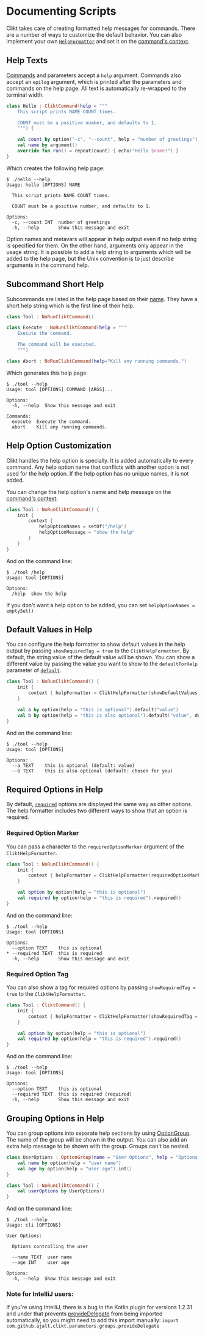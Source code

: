# Documenting Scripts

Clikt takes care of creating formatted help messages for commands. There
are a number of ways to customize the default behavior. You can also
implement your own [`HelpFormatter`](api/clikt/com.github.ajalt.clikt.output/-help-formatter/index.html) and set it on the [command's
context](commands.md#customizing-contexts).

## Help Texts

[Commands](api/clikt/com.github.ajalt.clikt.core/-clikt-command/index.html) and parameters accept a `help` argument. Commands also accept an
`epilog` argument, which is printed after the parameters and commands on
the help page. All text is automatically re-wrapped to the terminal
width.

```kotlin
class Hello : CliktCommand(help = """
    This script prints NAME COUNT times.

    COUNT must be a positive number, and defaults to 1.
    """) {

    val count by option("-c", "--count", help = "number of greetings").int().default(1)
    val name by argument()
    override fun run() = repeat(count) { echo("Hello $name!") }
}
```

Which creates the following help page:

```
$ ./hello --help
Usage: hello [OPTIONS] NAME

  This script prints NAME COUNT times.

  COUNT must be a positive number, and defaults to 1.

Options:
  -c, --count INT  number of greetings
  -h, --help       Show this message and exit
```

Option names and metavars will appear in help output even if no help
string is specified for them. On the other hand, arguments only appear
in the usage string. It is possible to add a help string to arguments
which will be added to the help page, but the Unix convention is to just
describe arguments in the command help.

## Subcommand Short Help

Subcommands are listed in the help page based on their
[name](commands.md#customizing-command-name). They have a short help
string which is the first line of their help.

```kotlin
class Tool : NoRunCliktCommand()

class Execute : NoRunCliktCommand(help = """
    Execute the command.

    The command will be executed.
    """)

class Abort : NoRunCliktCommand(help="Kill any running commands.")
```

Which generates this help page:

```
$ ./tool --help
Usage: tool [OPTIONS] COMMAND [ARGS]...

Options:
  -h, --help  Show this message and exit

Commands:
  execute  Execute the command.
  abort    Kill any running commands.
```


## Help Option Customization

Clikt handles the help option is specially. It is added automatically to
every command. Any help option name that conflicts with another option is
not used for the help option. If the help option has no unique names, it
is not added.

You can change the help option's name and help message on the
[command's context](commands.md#customizing-contexts):

```kotlin
class Tool : NoRunCliktCommand() {
    init {
        context {
            helpOptionNames = setOf("/help")
            helpOptionMessage = "show the help"
        }
    }
}
```

And on the command line:

```
$ ./tool /help
Usage: tool [OPTIONS]

Options:
  /help  show the help
```

If you don't want a help option to be added, you can set
`helpOptionNames = emptySet()`

## Default Values in Help

You can configure the help formatter to show default values in the help output by passing
`showRequiredTag = true` to the `CliktHelpFormatter`. By default, the string value of the
default value will be shown. You can show a different value by passing the value you want to show to
the `defaultForHelp` parameter of
[`default`](api/clikt/com.github.ajalt.clikt.parameters.options/default.html).

```kotlin
class Tool : NoRunCliktCommand() {
    init {
        context { helpFormatter = CliktHelpFormatter(showDefaultValues = true) }
    }

    val a by option(help = "this is optional").default("value")
    val b by option(help = "this is also optional").default("value", defaultForHelp="chosen for you")
}
```

And on the command line:

```
$ ./tool --help
Usage: tool [OPTIONS]

Options:
  --a TEXT    this is optional (default: value)
  --b TEXT    this is also optional (default: chosen for you)
```


## Required Options in Help 

By default, [`required`](api/clikt/com.github.ajalt.clikt.parameters.options/required.html) options
are displayed the same way as other options. The help formatter includes two different ways to show
that an option is required.

### Required Option Marker

You can pass a character to the `requiredOptionMarker` argument of the `CliktHelpFormatter`. 

```kotlin
class Tool : NoRunCliktCommand() {
    init {
        context { helpFormatter = CliktHelpFormatter(requiredOptionMarker = "*") }
    }

    val option by option(help = "this is optional")
    val required by option(help = "this is required").required()
}
```

And on the command line:

```
$ ./tool --help
Usage: tool [OPTIONS]

Options:
  --option TEXT    this is optional
* --required TEXT  this is required
  -h, --help       Show this message and exit
```

### Required Option Tag

You can also show a tag for required options by passing `showRequiredTag = true` to the `CliktHelpFormatter`.

```kotlin
class Tool : CliktCommand() {
    init {
        context { helpFormatter = CliktHelpFormatter(showRequiredTag = true) }
    }

    val option by option(help = "this is optional")
    val required by option(help = "this is required").required()
}
```

And on the command line:

```
$ ./tool --help
Usage: tool [OPTIONS]

Options:
  --option TEXT    this is optional
  --required TEXT  this is required (required)
  -h, --help       Show this message and exit
```

## Grouping Options in Help

You can group options into separate help sections by using
[OptionGroup](api/clikt/com.github.ajalt.clikt.parameters.groups/-option-group/index.html).
The name of the group will be shown in the output. You can also add an extra help message to be
shown with the group. Groups can't be nested.

```kotlin
class UserOptions : OptionGroup(name = "User Options", help = "Options controlling the user") {
    val name by option(help = "user name")
    val age by option(help = "user age").int()
}

class Tool : NoRunCliktCommand() {
    val userOptions by UserOptions()
}
```

And on the command line:

```
$ ./tool --help
Usage: cli [OPTIONS]

User Options:

  Options controlling the user

  --name TEXT  user name
  --age INT    user age

Options:
  -h, --help  Show this message and exit
```

### Note for IntelliJ users:

If you're using IntelliJ, there is a bug in the Kotlin plugin for versions 1.2.31 and under that prevents
[provideDelegate](api/clikt/com.github.ajalt.clikt.parameters.groups/provide-delegate/index.html)
from being imported automatically, so you might need to add this import manually: `import
com.github.ajalt.clikt.parameters.groups.provideDelegate`

